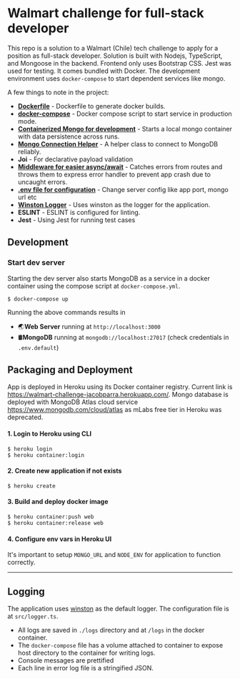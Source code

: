# Walmart challenge for full-stack developer
This repo is a solution to a Walmart (Chile) tech challenge to apply for a position as full-stack developer. Solution is built with Nodejs, TypeScript, and Mongoose in the backend. Frontend only uses Bootstrap CSS. Jest was used for testing. It comes bundled with Docker. The development environment uses `docker-compose` to start dependent services like mongo.

A few things to note in the project:
* **[Dockerfile](https://github.com/jacobparra/walmart-challenge/blob/master/Dockerfile)** - Dockerfile to generate docker builds.
* **[docker-compose](https://github.com/jacobparra/walmart-challenge/blob/master/docker-compose.yml)** - Docker compose script to start service in production mode.
* **[Containerized Mongo for development](#development)** - Starts a local mongo container with data persistence across runs.
* **[Mongo Connection Helper](https://github.com/jacobparra/walmart-challenge/blob/master/src/mongo-connection.ts)** - A helper class to connect to MongoDB reliably.
* **Joi** - For declarative payload validation
* **[Middleware for easier async/await](https://github.com/jacobparra/walmart-challenge/blob/master/src/middleware/request-middleware.ts)** - Catches errors from routes and throws them to express error handler to prevent app crash due to uncaught errors.
* **[.env file for configuration](#environment)** - Change server config like app port, mongo url etc
* **[Winston Logger](#logging)** - Uses winston as the logger for the application.
* **ESLINT** - ESLINT is configured for linting.
* **Jest** - Using Jest for running test cases

## Development

### Start dev server
Starting the dev server also starts MongoDB as a service in a docker container using the compose script at `docker-compose.yml`.

```
$ docker-compose up
```
Running the above commands results in
* 🌏**Web Server** running at `http://localhost:3000`
* 🛢️**MongoDB** running at `mongodb://localhost:27017` (check credentials in `.env.default`)

## Packaging and Deployment
App is deployed in Heroku using its Docker container registry. Current link is https://walmart-challenge-jacobparra.herokuapp.com/. Mongo database is deployed with MongoDB Atlas cloud service https://www.mongodb.com/cloud/atlas as mLabs free tier in Heroku was deprecated.
#### 1. Login to Heroku using CLI

```
$ heroku login
$ heroku container:login
```
#### 2. Create new application if not exists

```
$ heroku create
```

#### 3. Build and deploy docker image

```
$ heroku container:push web
$ heroku container:release web
```
#### 4. Configure env vars in Heroku UI

It's important to setup `MONGO_URL` and `NODE_ENV` for application to function correctly.

---

## Logging
The application uses [winston](https://github.com/winstonjs/winston) as the default logger. The configuration file is at `src/logger.ts`.
* All logs are saved in `./logs` directory and at `/logs` in the docker container.
* The `docker-compose` file has a volume attached to container to expose host directory to the container for writing logs.
* Console messages are prettified
* Each line in error log file is a stringified JSON.
